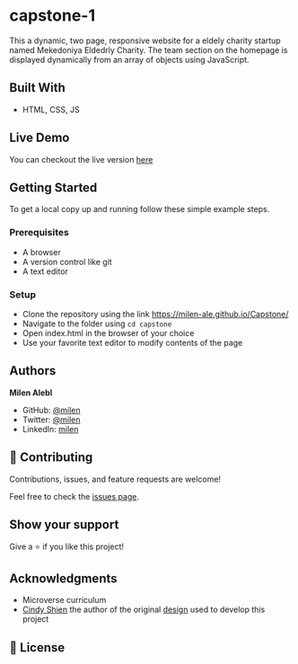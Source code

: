 # capstone-1

This a dynamic, two page, responsive website for a eldely charity startup named Mekedoniya Eldedrly Charity. The team section on the homepage is displayed dynamically from an array of objects using JavaScript.

## Built With

- HTML, CSS, JS

## Live Demo

You can checkout the live version [here](https://milen-ale.github.io/Capstone/)

## Getting Started

To get a local copy up and running follow these simple example steps.

### Prerequisites

- A browser
- A version control like git
- A text editor

### Setup

- Clone the repository using the link https://milen-ale.github.io/Capstone/
- Navigate to the folder using `cd capstone`
- Open index.html in the browser of your choice
- Use your favorite text editor to modify contents of the page

## Authors

**Milen Alebl**

- GitHub: [@milen](https://github.com/milen-ale)
- Twitter: [@milen](https://twitter.com/milenalebel)
- LinkedIn: [milen](https://linkedin.com/in/milenalebel)

## 🤝 Contributing

Contributions, issues, and feature requests are welcome!

Feel free to check the [issues page](../../issues/).

## Show your support

Give a ⭐️ if you like this project!

## Acknowledgments

- Microverse curriculum
- [Cindy Shien](https://www.behance.net/adagio07) the author of the original [design](https://www.behance.net/gallery/29845175/CC-Global-Summit-2015) used to develop this project

## 📝 License
